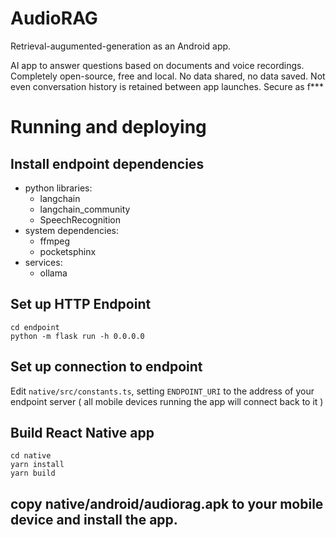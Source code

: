 # AudioRAG

Retrieval-augumented-generation as an Android app.

AI app to answer questions based on documents and voice recordings. Completely open-source, free and local. No data shared, no data saved. Not even conversation history is retained between app launches. Secure as f\*\*\*

# Running and deploying

## Install endpoint dependencies
- python libraries:
  - langchain
  - langchain_community
  - SpeechRecognition
- system dependencies:
  - ffmpeg
  - pocketsphinx
- services:
  - ollama

## Set up HTTP Endpoint

```
cd endpoint
python -m flask run -h 0.0.0.0
```

## Set up connection to endpoint

Edit `native/src/constants.ts`, setting `ENDPOINT_URI` to the address of your endpoint server ( all mobile devices running the app will connect back to it )

## Build React Native app
```shell
cd native
yarn install
yarn build
```

## copy native/android/audiorag.apk to your mobile device and install the app.

